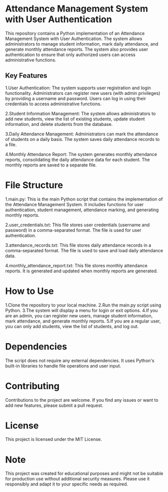 # Attendance Management System with User Authentication

This repository contains a Python implementation of an Attendance Management System with User Authentication. The system allows administrators to manage student information, mark daily attendance, and generate monthly attendance reports. The system also provides user authentication to ensure that only authorized users can access administrative functions.

## Key Features

1.User Authentication: The system supports user registration and login functionality. Administrators can register new users (with admin privileges) by providing a username and password. Users can log in using their credentials to access administrative functions.

2.Student Information Management: The system allows administrators to add new students, view the list of existing students, update student information, and delete students from the database.

3.Daily Attendance Management: Administrators can mark the attendance of students on a daily basis. The system saves daily attendance records to a file.

4.Monthly Attendance Report: The system generates monthly attendance reports, consolidating the daily attendance data for each student. The monthly reports are saved to a separate file.

# File Structure

1.main.py: This is the main Python script that contains the implementation of the Attendance Management System. It includes functions for user authentication, student management, attendance marking, and generating monthly reports.

2.user_credentials.txt: This file stores user credentials (username and password) in a comma-separated format. The file is used for user authentication.

3.attendance_records.txt: This file stores daily attendance records in a comma-separated format. The file is used to save and load daily attendance data.

4.monthly_attendance_report.txt: This file stores monthly attendance reports. It is generated and updated when monthly reports are generated.

# How to Use

1.Clone the repository to your local machine.
2.Run the main.py script using Python.
3.The system will display a menu for login or exit options.
4.If you are an admin, you can register new users, manage student information, mark attendance, and generate monthly reports.
5.If you are a regular user, you can only add students, view the list of students, and log out.

# Dependencies

The script does not require any external dependencies. It uses Python's built-in libraries to handle file operations and user input.

# Contributing

Contributions to the project are welcome. If you find any issues or want to add new features, please submit a pull request.

# License

This project is licensed under the MIT License.

# Note

This project was created for educational purposes and might not be suitable for production use without additional security measures. Please use it responsibly and adapt it to your specific needs as required.

